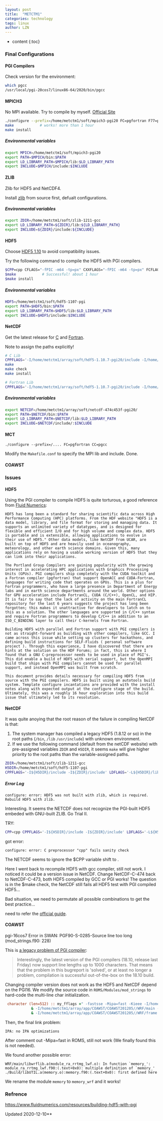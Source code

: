 ```yaml
---
layout: post
title:  "METCTM1"
categories: technology
tags: linux 
author: LZN
---
```


* content
{:toc}


### Final Configurations


#### PGI Compilers

Check version for the environment:

```bash
which pgcc
/usr/local/pgi-20cos7/linux86-64/2020/bin/pgcc
```

#### MPICH3

No MPI available. Try to compile by myself. [Official Site](https://www.mpich.org/downloads/)

```bash
./configure --prefix=/home/metctm1/soft/mpich3-pgi20 FC=pgfortran F77=pgfortran CC=pgcc CXX=pgc++ rsh=ssh # no error, 10 minutes
make            # works! more than 1 hour
make install   
```

##### Environmental variables
``` bash
export MPICH=/home/metctm1/soft/mpich3-pgi20
export PATH=$MPICH/bin:$PATH
export LD_LIBRARY_PATH=$MPICH/lib:$LD_LIBRARY_PATH 
export INCLUDE=$MPICH/include:$INCLUDE
```

#### ZLIB

Zlib for HDF5 and NetCDF4.

Install [zlib](https://zlib.net/) from source first, defualt configurations.

##### Environmental variables
``` bash
export ZDIR=/home/metctm1/soft/zlib-1211-gcc
export LD_LIBRARY_PATH=${ZDIR}/lib:${LD_LIBRARY_PATH}
export INCLUDE=${ZDIR}/include:${INCLUDE}
```


#### HDF5

Choose [HDF5 1.10](https://portal.hdfgroup.org/display/support/HDF5%201.10.7) to avoid compatibility issues.

Try the following command to compile the HDF5 with PGI compilers.

```bash
$CPP=cpp CFLAGS="-fPIC -m64 -tp=px" CXXFLAGS="-fPIC -m64 -tp=px" FCFLAGS="-fPIC -m64 -tp=px" CC=pgcc CXX=pgc++ FC=pgfortran ./configure --with-zlib=/home/metctm1/array/soft/zlib-1.2.11-gcc --prefix=/home/metctm1/array/soft/hdf5-1.10.7-pgi20-amd --enable-hl --enable-threadsafe --enable-cxx --enable-fortran --enable-unsupported 
$make            # Successful! about 1 hour
$make install    
```

##### Environmental variables
``` bash
HDF5=/home/metctm1/soft/hdf5-1107-pgi
export PATH=$HDF5/bin:$PATH
export LD_LIBRARY_PATH=$HDF5/lib:$LD_LIBRARY_PATH 
export INCLUDE=$HDF5/include:$INCLUDE
```

#### NetCDF

Get the latest release for [C](https://github.com/Unidata/netcdf-c/releases) and [Fortran](https://github.com/Unidata/netcdf-fortran/releases).

Note to assign the paths explicitly!

``` bash
# C Lib
CPPFLAGS='-I/home/metctm1/array/soft/hdf5-1.10.7-pgi20/include -I/home/metctm1/soft/zlib-1211-gcc/include' LDFLAGS='-L/home/metctm1/array/soft/hdf5-1.10.7-pgi20/lib -L/home/metctm1/soft/zlib-1211-gcc/lib' ./configure --prefix=/home/metctm1/array/soft/netcdf-472c453f-pgi20 --disable-dap CC=pgcc
make
make check
make install

# Fortran Lib
CPPFLAGS='-I/home/metctm1/array/soft/hdf5-1.10.7-pgi20/include -I/home/metctm1/soft/zlib-1211-gcc/include -I/home/metctm1/soft/netcdf-474c453f-pgi20/include' LDFLAGS='-L/home/metctm1/array/soft/hdf5-1.10.7-pgi20/lib -L/home/metctm1/soft/zlib-1211-gcc/lib -L/home/metctm1/soft/netcdf-474c453f-pgi20/lib' ./configure --prefix=/home/metctm1/array/soft/netcdf-474c453f-pgi20 --disable-dap FC=pgfortran
```

##### Environmental variables
``` bash
export NETCDF=/home/metctm1/array/soft/netcdf-474c453f-pgi20/
export PATH=$NETCDF/bin:$PATH
export LD_LIBRARY_PATH=$NETCDF/lib:$LD_LIBRARY_PATH
export INCLUDE=$NETCDF/include/:$INCLUDE
```

#### MCT

```
./configure --prefix=/.... FC=pgfortran CC=pgcc
```

Modify the `Makefile.conf` to specify the MPI lib and include. Done.

#### COAWST

### Issues

#### HDF5
Using the PGI compiler to compile HDF5 is quite torturous, a good reference from [Fluid Numerics](https://www.fluidnumerics.com/resources/building-hdf5-with-pgi):

```
HDF5 has long been a standard for sharing scientific data across High Performance Computing (HPC) platforms. From the HDF website "HDF5 is a data model, library, and file format for storing and managing data. It supports an unlimited variety of datatypes, and is designed for flexible and efficient I/O and for high volume and complex data. HDF5 is portable and is extensible, allowing applications to evolve in their use of HDF5." Other data models, like NetCDF from UCAR, are built on top of HDF5 and are heavily used in oceanography, meteorology, and other earth science domains. Given this, many applications rely on having a usable working version of HDF5 that they can link into their applications.

The Portland Group Compilers are gaining popularity with the growing interest in accelerating HPC applications with Graphics Processing Units (GPUs). PGI compilers ship completely with the CUDA toolkit and a Fortran compiler (pgfortran) that support OpenACC and CUDA-Fortran, languages for writing code that operates on GPUs. This is a plus for Fortran programmers, who have a large presence in Department of Energy labs and in earth science departments around the world. Other options for GPU acceleration include FortranCL, CUDA (C/C++), OpenCL, and HIP. It is fair to say that the lack of activity on the main FortranCL repository for the last 6 years suggests the project has long been forgotten; this makes it unattractive for developers to latch on to this as a solution. The other languages are supported in C/C++ syntax and require Fortran programmers to develop C/C++ in addition to an ISO_C_BINDING layer to call their C-kernels from Fortran.

Building HDF5 with parallel and Fortran support with PGI compilers is not as straight-forward as building with other compilers, like GCC. I came across this issue while setting up clusters for hackathons, and defining build instructions for SELF-Fluids ( personal software project ). Through this experience, I have discovered that there are hints at the solution on the HDF Forums; in fact, this is where I found that a GNU C-preprocessor needs to be used in place of PGI's. This did enable a build of HDF5 with serial support, but the OpenMPI build that ships with PGI compilers cannot be used for parallel support, and instead OpenMPI was built from scratch.

This document provides details necessary for compiling HDF5 from source with the PGI compilers. HDF5 is built using an autotools build system. Template configure incantations are provided with the install notes along with expected output at the configure stage of the build.  Ultimately, this was a roughly 16 hour exploration into this build issue that ultimately led to its resolution. 
```

#### NetCDF

It was quite anoying that the root reason of the failure in compiling NetCDF is that:

1. The system manager has compiled a legacy HDF5 (1.8.12 or so) in the root paths (`/bin`, `/lib` `/usr/include`) with unknown environment.
2. If we use the following command (default from the netCDF website) with pre-assigned variables `ZDIR` and `H5DIR`, it seems `make` will give higher priority to the root paths than the variable-assigned paths.

```bash
ZDIR=/home/metctm1/soft/zlib-1211-gcc
H5DIR=/home/metctm1/soft/hdf5-1107-pgi
CPPFLAGS='-I${H5DIR}/include -I${ZDIR}/include' LDFLAGS='-L${H5DIR}/lib -L${ZDIR}/lib' ./configure --prefix=${NCDIR} --disable-dap CC=pgcc
```

##### Error Log

```
configure: error: HDF5 was not built with zlib, which is required. Rebuild HDF5 with zlib.
```
 
Interesting. It seems the NETCDF does not recognize the PGI-built HDF5 embeded with GNU-built ZLIB. Go Trial II.

TRY:
```bash
CPP=cpp CPPFLAGS='-I${H5DIR}/include -I${ZDIR}/include' LDFLAGS='-L${H5DIR}/lib -L${ZDIR}/lib' ./configure --prefix=${NCDIR} --disable-dap CC=pgcc
```
got error:
```
configure: error: C preprocessor "cpp" fails sanity check
```

The NETCDF seems to ignore the $CPP variable shift to .

Here I went back to recompile HDF5 with gcc compiler, still not work. I noticed it could be a version issue in NetCDF. Change NetCDF-C-474 back to NetCDF-C-473, both HDF5 compiled by GCC or PGI works!
The question is in the $make check, the NetCDF still fails all HDF5 test with PGI compiled HDF5...

Bad situation, we need to permutate all possible combinations to get the best practice...

need to refer the [official guide](https://www.unidata.ucar.edu/software/netcdf/docs/getting_and_building_netcdf.html).

#### COAWST

pgi-16cos7 Error in SWAN:
PGF90-S-0285-Source line too long (mod_strings.f90: 228)

This is [a legacy problem of PGI compiler](https://github.com/ORAC-CC/orac/issues/12):
>Interestingly, the latest version of the PGI compilers (18.10, release last Friday) now support line lengths up to 1000 characters. That means that the problem in this bugreport is 'solved', or at least no longer a problem, compilation is successful out-of-the-box on the 18.10 build.

Changing compiler version does not work as the HDF5 and NetCDF depend on the PGI16. We modify the source code in `ROMS/Modules/mod_strings` to hard-code the multi-line char initialization.
```fortran
 character (len=512) :: my_fflags =" -fastsse -Mipa=fast -Kieee -I/home/metctm1/array/soft/MCT4COAWST/include&
            & -I/home/metctm1/array/app/COAWST/COAWST201205//WRF/main -I/home/metctm1/array/app/COAWST/COAWST201205//WRF/external/esmf_time_f90&
            & -I/home/metctm1/array/app/COAWST/COAWST201205//WRF/frame -I/home/metctm1/array/app/COAWST/COAWST201205//WRF/share -Mfree -Mfree" 

```

Then, the final link problem:
```
IPA: no IPA optimizations
```
After comment out -Mipa=fast in ROMS, still not work (We finally found this is not needed).

We found another possible error:

```
WRF/main/libwrflib.a(module_ra_rrtmg_lwf.o): In function `memory_':
module_ra_rrtmg_lwf.f90:(.text+0x0): multiple definition of `memory_'
./Build/libUTIL.a(memory.o):memory.f90:(.text+0x0): first defined here 
```

We rename the module `memory` to `memory_wrf` and it works!


### Refrence
https://www.fluidnumerics.com/resources/building-hdf5-with-pgi

Updated 2020-12-10**

